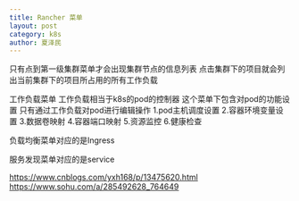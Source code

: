 ```yaml
---
title: Rancher 菜单
layout: post
category: k8s
author: 夏泽民
---
```

只有点到第一级集群菜单才会出现集群节点的信息列表
点击集群下的项目就会列出当前集群下的项目所占用的所有工作负载

工作负载菜单
         工作负载相当于k8s的pod的控制器 这个菜单下包含对pod的功能设置    只有通过工作负载对pod进行编辑操作
           1.pod主机调度设置 
           2.容器环境变量设置
           3.数据卷映射
           4.容器端口映射
           5.资源监控
           6.健康检查
<!-- more -->
负载均衡菜单对应的是Ingress

服务发现菜单对应的是service

https://www.cnblogs.com/yxh168/p/13475620.html
https://www.sohu.com/a/285492628_764649



